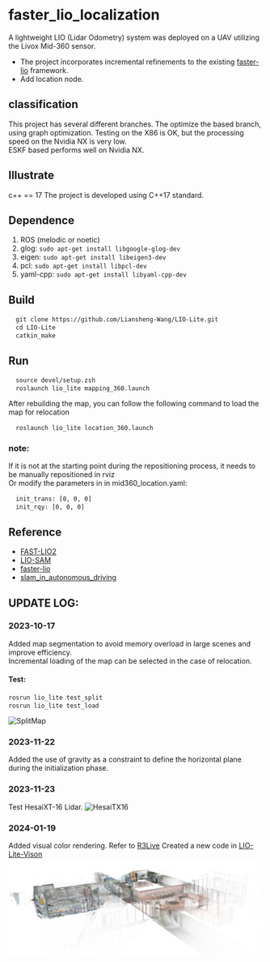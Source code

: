 # faster_lio_localization 
A lightweight LIO (Lidar Odometry) system was deployed on a UAV utilizing the Livox Mid-360 sensor.  
* The project incorporates incremental refinements to the existing [faster-lio](https://github.com/gaoxiang12/faster-lio.git) framework.  
* Add location node.

## classification
This project has several different branches. The optimize the based branch, using graph optimization. Testing on the X86 is OK, but the processing speed on the Nvidia NX is very low.  
ESKF based performs well on Nvidia NX.

## Illustrate
c++ == 17
The project is developed using C++17 standard.  

## Dependence

1. ROS (melodic or noetic)
2. glog: ```sudo apt-get install libgoogle-glog-dev```
3. eigen: ```sudo apt-get install libeigen3-dev```
4. pcl: ```sudo apt-get install libpcl-dev```
5. yaml-cpp: ```sudo apt-get install libyaml-cpp-dev```


## Build
```
  git clone https://github.com/Liansheng-Wang/LIO-Lite.git  
  cd LIO-Lite  
  catkin_make  
```

## Run
```
  source devel/setup.zsh
  roslaunch lio_lite mapping_360.launch  
```
After rebuilding the map, you can follow the following command to load the map for relocation  
```
  roslaunch lio_lite location_360.launch  
```

### note:
If it is not at the starting point during the repositioning process, it needs to be manually repositioned in rviz  
Or modify the parameters in in mid360_location.yaml:
```
  init_trans: [0, 0, 0]
  init_rqy: [0, 0, 0]
```

## Reference
* [FAST-LIO2](https://github.com/hku-mars/FAST_LIO.git)
* [LIO-SAM](https://github.com/TixiaoShan/LIO-SAM.git)
* [faster-lio](https://github.com/gaoxiang12/faster-lio.git)
* [slam_in_autonomous_driving](https://github.com/gaoxiang12/slam_in_autonomous_driving.git)



## UPDATE LOG:
### 2023-10-17 
Added map segmentation to avoid memory overload in large scenes and improve efficiency.   
Incremental loading of the map can be selected in the case of relocation.   

#### Test:
```
rosrun lio_lite test_split
rosrun lio_lite test_load 
```

![SplitMap](https://github.com/Liansheng-Wang/LIO-Lite/blob/eskf-base/doc/split_map.png)

### 2023-11-22
Added the use of gravity as a constraint to define the horizontal plane during the initialization phase.

### 2023-11-23
Test HesaiXT-16 Lidar.
![HesaiTX16](https://github.com/Liansheng-Wang/LIO-Lite/blob/eskf-base/doc/HesaiXT16.png)

### 2024-01-19
Added visual color rendering. Refer to [R3Live](https://github.com/hku-mars/r3live.git)
Created a new code in [LIO-Lite-Vison](https://github.com/Liansheng-Wang/LIO-Lite-Vison.git)
![VisualRender](https://github.com/Liansheng-Wang/LIO-Lite-Vison/blob/main/doc/e6.png)

